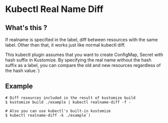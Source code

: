 # Kubectl Real Name Diff

## What's this ?
If realname is specified in the label, diff between resources with the same label.
Other than that, it works just like normal kubectl diff.

This kubectl plugin assumes that you want to create ConfigMap, Secret with hash
suffix in Kustomize.
By specifying the real name without the hash suffix as a label, you can compare
the old and new resources regardless of the hash value.`)

## Example

```
# Diff resources included in the result of kustomize build
$ kustomize build ./example | kubectl realname-diff -f -

# Also you can use kubectl's built-in kustomize
$ kubectl realname-diff -k ./example`)
```
